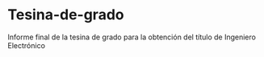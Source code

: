 # Tesina-de-grado
 Informe final de la tesina de grado para la obtención del título de Ingeniero Electrónico
